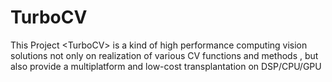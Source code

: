 # TurboCV
This Project &lt;TurboCV> is a kind of high performance computing vision solutions not only on realization of various CV functions and methods , but also provide a multiplatform and low-cost transplantation on DSP/CPU/GPU 
